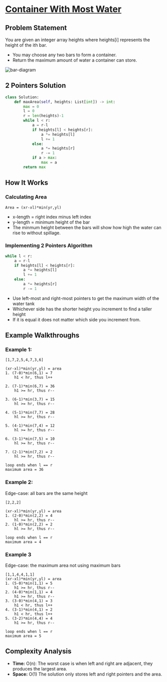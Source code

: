# [Container With Most Water](https://neetcode.io/problems/max-water-container)

## Problem Statement
You are given an integer array heights where heights[i] represents the height of the ith bar.
- You may choose any two bars to form a container.
- Return the maximum amount of water a container can store.

![bar-diagram](https://imagedelivery.net/CLfkmk9Wzy8_9HRyug4EVA/77f004c6-e773-4e63-7b99-a2309303c700/public "bar-diagram")

## 2 Pointers Solution
```python
class Solution:
    def maxArea(self, heights: List[int]) -> int:
        max = 0
        l = 0
        r = len(heights)-1
        while l < r:
            a = r-l
            if heights[l] < heights[r]:
                a *= heights[l]
                l += 1
            else:
                a *= heights[r]
                r -= 1
            if a > max:
                max = a
        return max
```

## How It Works

### Calculating Area
```
Area = (xr-xl)*min(yr,yl)
```

- x-length = right index minus left index
- y-length = minimum height of the bar
- The minmum height between the bars will show how high the water can rise to without spillage.

### Implementing 2 Pointers Algorithm
```python
while l < r:
    a = r-l
    if heights[l] < heights[r]:
        a *= heights[l]
        l += 1
    else:
        a *= heights[r]
        r -= 1
```

- Use left-most and right-most pointers to get the maximum width of the water tank
- Whichever side has the shorter height you increment to find a taller height
- If it is equal it does not matter which side you increment from.


## Example Walkthroughs

### Example 1:
```
[1,7,2,5,4,7,3,6]

(xr-xl)*min(yr,yl) = area
1. (7-0)*min(6,1) = 7
    h1 < hr, thus l++
    
2. (7-1)*min(6,7) = 36
    h1 >= hr, thus r--

3. (6-1)*min(3,7) = 15
    hl >= hr, thus r--

4. (5-1)*min(7,7) = 28
    hl >= hr, thus r--

5. (4-1)*min(7,4) = 12
    hl >= hr, thus r--

6. (3-1)*min(7,5) = 10
    hl >= hr, thus r--

7. (2-1)*min(7,2) = 2
    hl >= hr, thus r--
    
loop ends when l == r
maximum area = 36
```

### Example 2:
Edge-case: all bars are the same height
```
[2,2,2]

(xr-xl)*min(yr,yl) = area
1. (2-0)*min(2,2) = 4
    hl >= hr, thus r--
2. (1-0)*min(2,2) = 2
    hl >= hr, thus r--

loop ends when l == r
maximum area = 4
```

### Example 3
Edge-case: the maximum area not using maximum bars
```
[1,1,4,4,1,1]
(xr-xl)*min(yr,yl) = area
1. (5-0)*min(1,1) = 5
    h1 >= hr, thus r--
2. (4-0)*min(1,1) = 4
    h1 >= hr, thus r--
3. (3-0)*min(4,1) = 3
    h1 < hr, thus l++
4. (3-1)*min(4,1) = 2
    h1 < hr, thus l++
5. (3-2)*min(4,4) = 4
    h1 >= hr, thus r--

loop ends when l == r
maximum area = 5
```

## Complexity Analysis
- **Time:** O(n): The worst case is when left and right are adjacent, they produces the largest area.  
- **Space:** O(1) The solution only stores left and right pointers and the area.

